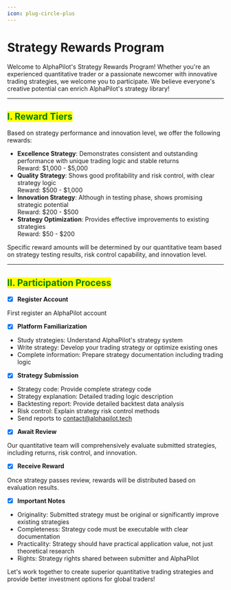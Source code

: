 ```yaml
---
icon: plug-circle-plus
---
```


# Strategy Rewards Program

Welcome to AlphaPilot's Strategy Rewards Program! Whether you're an experienced quantitative trader or a passionate newcomer with innovative trading strategies, we welcome you to participate. We believe everyone's creative potential can enrich AlphaPilot's strategy library!

***

## <mark style="color:green;">I. Reward Tiers</mark>

Based on strategy performance and innovation level, we offer the following rewards:

* **Excellence Strategy**: Demonstrates consistent and outstanding performance with unique trading logic and stable returns\
  Reward: $1,000 - $5,000
* **Quality Strategy**: Shows good profitability and risk control, with clear strategy logic\
  Reward: $500 - $1,000
* **Innovation Strategy**: Although in testing phase, shows promising strategic potential\
  Reward: $200 - $500
* **Strategy Optimization**: Provides effective improvements to existing strategies\
  Reward: $50 - $200

Specific reward amounts will be determined by our quantitative team based on strategy testing results, risk control capability, and innovation level.

***

## <mark style="color:green;">II. Participation Process</mark>

* [x] **Register Account**

First register an AlphaPilot account

* [x] **Platform Familiarization**

<!---->

* Study strategies: Understand AlphaPilot's strategy system
* Write strategy: Develop your trading strategy or optimize existing ones
* Complete information: Prepare strategy documentation including trading logic

<!---->

* [x] **Strategy Submission**

<!---->

* Strategy code: Provide complete strategy code
* Strategy explanation: Detailed trading logic description
* Backtesting report: Provide detailed backtest data analysis
* Risk control: Explain strategy risk control methods
* Send reports to [contact@alphapilot.tech](mailto:contact@alphapilot.tech)

<!---->

* [x] **Await Review**

Our quantitative team will comprehensively evaluate submitted strategies, including returns, risk control, and innovation.

* [x] **Receive Reward**

Once strategy passes review, rewards will be distributed based on evaluation results.

* [x] **Important Notes**

<!---->

* Originality: Submitted strategy must be original or significantly improve existing strategies
* Completeness: Strategy code must be executable with clear documentation
* Practicality: Strategy should have practical application value, not just theoretical research
* Rights: Strategy rights shared between submitter and AlphaPilot

Let's work together to create superior quantitative trading strategies and provide better investment options for global traders!

